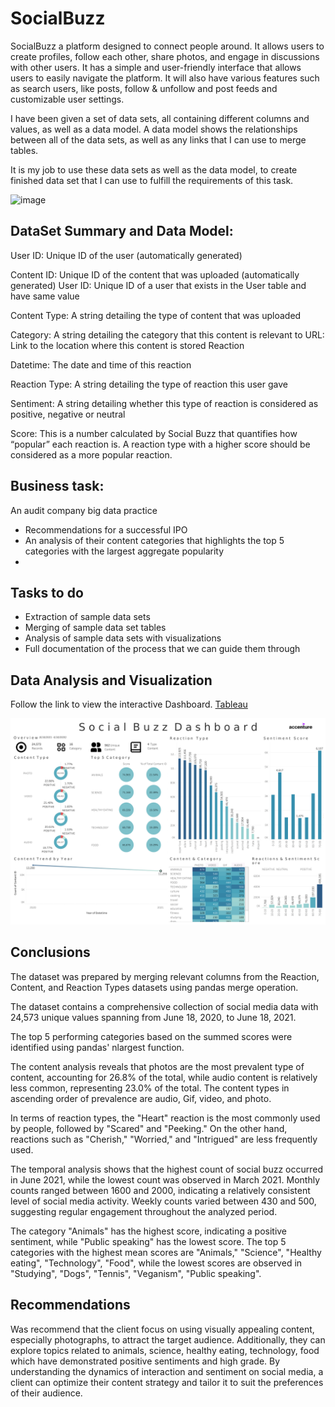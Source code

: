 # SocialBuzz
 SocialBuzz a platform designed to connect people around. It allows users to create profiles, follow each other, share photos, and engage in discussions with other users.
It has a simple and user-friendly interface that allows users to easily navigate the platform. It will also have various features such as search users, like posts, follow & unfollow and post feeds and customizable user settings.  

I have been given a set of data sets, all containing different columns and values, as well as a data model. A data model shows the relationships between all of the data sets, as well as any links that I can use to merge tables.  

It is my job to use these data sets as well as the data model, to create finished data set that I can use to fulfill the requirements of this task.  

![image](https://github.com/halinakryvanos/SocialBuzz/assets/115924234/96210d63-c2eb-4570-a519-111b63a99660)

## DataSet Summary and Data Model:
User ID: Unique ID of the user (automatically generated)   

Content ID: Unique ID of the content that was uploaded (automatically generated) User ID: Unique ID of a user that exists in the User table and have same value

Content Type: A string detailing the type of content that was uploaded

Category: A string detailing the category that this content is relevant to URL: Link to the location where this content is stored Reaction

Datetime: The date and time of this reaction  

Reaction Type: A string detailing the type of reaction this user gave

Sentiment: A string detailing whether this type of reaction is considered as positive, negative or neutral

Score: This is a number calculated by Social Buzz that quantifies how “popular” each reaction is. A reaction type with a higher score should be considered as a more popular reaction.


## Business task:
An audit company big data practice 

+ Recommendations for a successful IPO  
+ An analysis of their content categories that highlights the top 5 categories with the largest aggregate popularity
+ 
## Tasks to do
+ Extraction of sample data sets  
+ Merging of sample data set tables    
+ Analysis of sample data sets with visualizations
+ Full documentation of the process that we can guide them through


## Data Analysis and Visualization

Follow the link to view the interactive Dashboard. [Tableau](https://public.tableau.com/views/SosialBuzzDashboard_16984171453280/SocialBuzz3?:language=en-US&:display_count=n&:origin=viz_share_link)  

![myimage-alt-tag](https://github.com/halinakryvanos/SocialBuzz/blob/main/03%20Presentation_/Social%20Buzz%20Dashboard.png)

## Conclusions
The dataset was prepared by merging relevant columns from the Reaction, Content, and Reaction Types datasets using pandas merge operation.  

The dataset contains a comprehensive collection of social media data with 24,573 unique values spanning from June 18, 2020, to June 18, 2021.  

The top 5 performing categories based on the summed scores were identified using pandas' nlargest function.  

The content analysis reveals that photos are the most prevalent type of content, accounting for 26.8% of the total, while audio content is relatively less common, representing 23.0% of the total. The content types in ascending order of prevalence are audio, Gif, video, and photo.  

In terms of reaction types, the "Heart" reaction is the most commonly used by people, followed by "Scared" and "Peeking." On the other hand, reactions such as "Cherish," "Worried," and "Intrigued" are less frequently used.  

The temporal analysis shows that the highest count of social buzz occurred in June 2021, while the lowest count was observed in March 2021. Monthly counts ranged between 1600 and 2000, indicating a relatively consistent level of social media activity. Weekly counts varied between 430 and 500, suggesting regular engagement throughout the analyzed period.  

The category "Animals" has the highest score, indicating a positive sentiment, while "Public speaking" has the lowest score. The top 5 categories with the highest mean scores are "Animals," "Science", "Healthy eating", "Technology", "Food", while the lowest scores are observed in "Studying", "Dogs", "Tennis", "Veganism", "Public speaking".  

## Recommendations  

Was recommend that the client focus on using visually appealing content, especially photographs, to attract the target audience. Additionally, they can explore topics related to animals, science, healthy eating, technology, food which have demonstrated positive sentiments and high grade. By understanding the dynamics of interaction and sentiment on social media, a client can optimize their content strategy and tailor it to suit the preferences of their audience.
